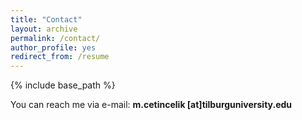 ```yaml
---
title: "Contact"
layout: archive
permalink: /contact/
author_profile: yes
redirect_from: /resume
---
```


{% include base_path %}

You can reach me via e-mail: **m.cetincelik [at]tilburguniversity.edu**
